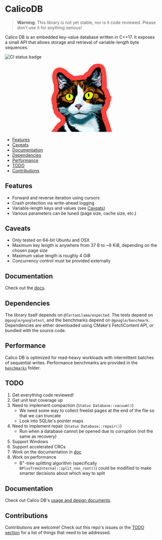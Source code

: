 # CalicoDB

> **Warning**: This library is not yet stable, nor is it code reviewed. 
> Please don't use it for anything serious!

Calico DB is an embedded key-value database written in C++17.
It exposes a small API that allows storage and retrieval of variable-length byte sequences.

![CI status badge](https://github.com/andy-byers/CalicoDB/actions/workflows/actions.yml/badge.svg)

<div align="center">
    <img src="doc/mascot.png" style="width: 40%; max-width: 400px" />
</div>

+ [Features](#features)
+ [Caveats](#caveats)
+ [Documentation](#documentation)
+ [Dependencies](#dependencies)
+ [Performance](#performance)
+ [TODO](#todo)
+ [Contributions](#contributions)

## Features
+ Forward and reverse iteration using cursors
+ Crash protection via write-ahead logging
+ Variable-length keys and values (see [Caveats](#caveats))
+ Various parameters can be tuned (page size, cache size, etc.)

## Caveats
+ Only tested on 64-bit Ubuntu and OSX
+ Maximum key length is anywhere from 37 B to ~8 KiB, depending on the chosen page size
+ Maximum value length is roughly 4 GiB
+ Concurrency control must be provided externally

## Documentation
Check out the [docs](doc/doc.md).

## Dependencies
The library itself depends on `@TartanLlama/expected`.
The tests depend on `@google/googletest`, and the benchmarks depend on `@google/benchmark`.
Dependencies are either downloaded using CMake's FetchContent API, or bundled with the source code.

## Performance
Calico DB is optimized for read-heavy workloads with intermittent batches of sequential writes.
Performance benchmarks are provided in the [`benchmarks`](test/benchmarks) folder.

## TODO
1. Get everything code reviewed!
2. Get unit test coverage up
3. Need to implement compaction (`Status Database::vacuum()`)
    + We need some way to collect freelist pages at the end of the file so that we can truncate
    + Look into SQLite's pointer maps
4. Need to implement repair (`Status Database::repair()`)
    + Run when a database cannot be opened due to corruption (not the same as recovery)
5. Support Windows
6. Support accelerated CRCs
7. Work on the documentation in [doc](doc)
8. Work on performance
   + B<sup>+</sup>-tree splitting algorithm (specifically `BPlusTreeInternal::split_non_root()`) could be modified to make smarter decisions about which way to split
   
## Documentation
Check out Calico DB's [usage and design documents](doc).

## Contributions
Contributions are welcome!
Check out this repo's issues or the [TODO section](#todo) for a list of things that need to be addressed.


